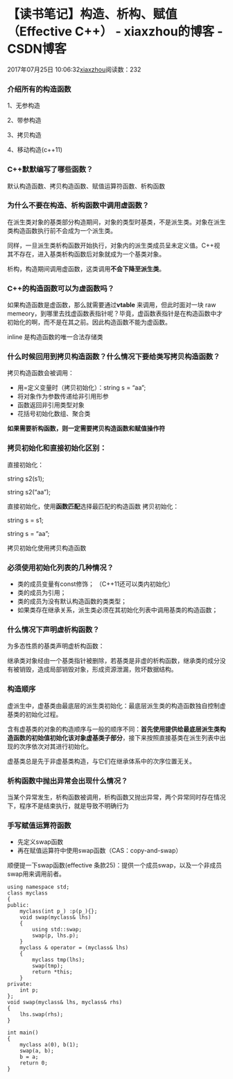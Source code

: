 # 【读书笔记】构造、析构、赋值（Effective C++） - xiaxzhou的博客 - CSDN博客





2017年07月25日 10:06:32[xiaxzhou](https://me.csdn.net/xiaxzhou)阅读数：232








### 介绍所有的构造函数

1、无参构造  

2、带参构造  

3、拷贝构造  

4、移动构造(c++11)
### C++默默编写了哪些函数？

默认构造函数、拷贝构造函数、赋值运算符函数、析构函数

### 为什么不要在构造、析构函数中调用虚函数？

在派生类对象的基类部分构造期间，对象的类型时基类，不是派生类。对象在派生类构造函数执行前不会成为一个派生类。 

同样，一旦派生类析构函数开始执行，对象内的派生类成员呈未定义值。C++视其不存在，进入基类析构函数后对象就成为一个基类对象。

析构，构造期间调用虚函数，这类调用**不会下降至派生类**。

### C++的构造函数可以为虚函数吗？

如果构造函数是虚函数，那么就需要通过**vtable** 来调用，但此时面对一块 raw memeory，到哪里去找虚函数表指针呢？毕竟，虚函数表指针是在构造函数中才初始化的啊，而不是在其之前。因此构造函数不能为虚函数。 

inline 是构造函数的唯一合法存储类

### 什么时候回用到拷贝构造函数？什么情况下要给类写拷贝构造函数？

拷贝构造函数会被调用：
- 用=定义变量时（拷贝初始化）：string s = “aa”;
- 将对象作为参数传递给非引用形参
- 函数返回非引用类型对象
- 花括号初始化数组、聚合类

**如果需要析构函数，则一定需要拷贝构造函数和赋值操作符**

### **拷贝初始化和直接初始化区别：**

直接初始化：

> 
string s2(s1); 

  string s2(“aa”); 

  直接初始化，使用**函数匹配**选择最匹配的构造函数
拷贝初始化：

> 
string s = s1; 

  string s = “aa”; 

  拷贝初始化使用拷贝构造函数
### 必须使用初始化列表的几种情况？
- 类的成员变量有const修饰； （C++11还可以类内初始化）
- 类的成员为引用； 
- 类的成员为没有默认构造函数的类类型；
- 如果类存在继承关系，派生类必须在其初始化列表中调用基类的构造函数；

### 什么情况下声明虚析构函数？

> 
为多态性质的基类声明虚析构函数：

继承类对象经由一个基类指针被删除，若基类是非虚的析构函数，继承类的成分没有被销毁，造成局部销毁对象，形成资源泄漏，败坏数据结构。


### 构造顺序

虚派生中，虚基类由最底层的派生类初始化：最底层派生类的构造函数独自控制虚基类的初始化过程。 

含有虚基类的对象的构造顺序与一般的顺序不同：**首先使用提供给最底层派生类构造函数的初始值初始化该对象虚基类子部分**，接下来按照直接基类在派生列表中出现的次序依次对其进行初始化。 

虚基类总是先于非虚基类构造，与它们在继承体系中的次序位置无关。
### 析构函数中抛出异常会出现什么情况？

当某个异常发生，析构函数被调用，析构函数又抛出异常，两个异常同时存在情况下，程序不是结束执行，就是导致不明确行为

### 手写赋值运算符函数
- 先定义swap函数
- 再在赋值运算符中使用swap函数（CAS：copy-and-swap）

顺便提一下swap函数(effective 条款25)：提供一个成员swap，以及一个非成员swap用来调用前者。

```
using namespace std;
class myclass
{
public:
    myclass(int p_) :p(p_){};
    void swap(myclass& lhs)
    {
        using std::swap;
        swap(p, lhs.p);
    }
    myclass & operator = (myclass& lhs)
    {
        myclass tmp(lhs);
        swap(tmp);
        return *this;
    }
private:
    int p;
};
void swap(myclass& lhs, myclass& rhs)
{
    lhs.swap(rhs);
}

int main()
{
    myclass a(0), b(1);
    swap(a, b);
    b = a;
    return 0;
}
```









